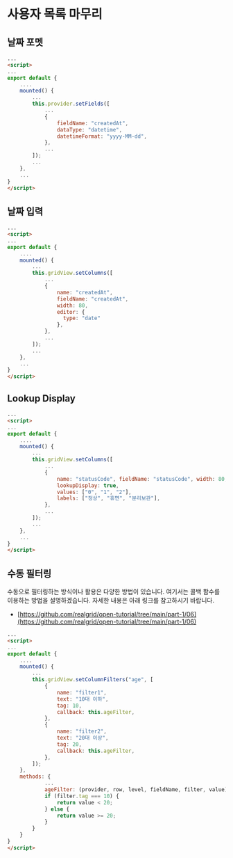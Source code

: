 # 사용자 목록 마무리


## 날짜 포멧

``` html
...
<script>
...
export default {
    ....
    mounted() {
        ...
        this.provider.setFields([
            ...
            {
                fieldName: "createdAt",
                dataType: "datetime",
                datetimeFormat: "yyyy-MM-dd",
            },
            ...
        ]);
        ...
    },
    ...
}
</script>
```


## 날짜 입력

``` html
...
<script>
...
export default {
    ....
    mounted() {
        ...
        this.gridView.setColumns([
            ...
            {
                name: "createdAt",
                fieldName: "createdAt",
                width: 80,
                editor: {
                  type: "date"
                },
            },
            ...
        ]);
        ...
    },
    ...
}
</script>
```


## Lookup Display

``` html
...
<script>
...
export default {
    ....
    mounted() {
        ...
        this.gridView.setColumns([
            ...
            {
                name: "statusCode", fieldName: "statusCode", width: 80,
                lookupDisplay: true,
                values: ["0", "1", "2"],
                labels: ["정상", "휴면", "분리보관"],
            },
            ...
        ]);
        ...
    },
    ...
}
</script>
```


## 수동 필터링

수동으로 필터링하는 방식이나 활용은 다양한 방법이 있습니다.
여기서는 콜백 함수를 이용하는 방법을 설명하겠습니다.
자세한 내용은 아래 링크를 참고하시기 바랍니다.

* [https://github.com/realgrid/open-tutorial/tree/main/part-1/06](https://github.com/realgrid/open-tutorial/tree/main/part-1/06)

``` html
...
<script>
...
export default {
    ....
    mounted() {
        ...
        this.gridView.setColumnFilters("age", [
            {
                name: "filter1",
                text: "10대 이하",
                tag: 10,
                callback: this.ageFilter,
            },
            {
                name: "filter2",
                text: "20대 이상",
                tag: 20,
                callback: this.ageFilter,
            },
        ]);
    },
    methods: {
            ...
            ageFilter: (provider, row, level, fieldName, filter, value) => {
            if (filter.tag === 10) {
                return value < 20;
            } else {
                return value >= 20;
            }
        }
    }
}
</script>
```
